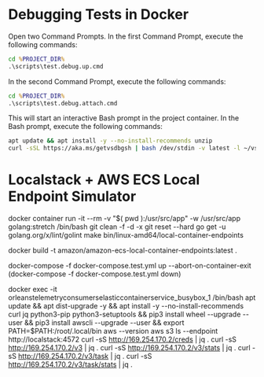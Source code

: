 # Debugging Tests in Docker

Open two Command Prompts. In the first Command Prompt, execute the following commands:

```cmd
cd %PROJECT_DIR%
.\scripts\test.debug.up.cmd
```

In the second Command Prompt, execute the following commands:

```cmd
cd %PROJECT_DIR%
.\scripts\test.debug.attach.cmd
```

This will start an interactive Bash prompt in the project container. In the Bash prompt, execute the following commands:

```bash
apt update && apt install -y --no-install-recommends unzip
curl -sSL https://aka.ms/getvsdbgsh | bash /dev/stdin -v latest -l ~/vsdbg
```

# Localstack + AWS ECS Local Endpoint Simulator

docker container run -it --rm -v "$( pwd ):/usr/src/app" -w /usr/src/app golang:stretch /bin/bash
  git clean -f -d -x
  git reset --hard
  go get -u golang.org/x/lint/golint
  make bin/linux-amd64/local-container-endpoints

docker build -t amazon/amazon-ecs-local-container-endpoints:latest .

docker-compose -f docker-compose.test.yml up --abort-on-container-exit
(docker-compose -f docker-compose.test.yml down)

docker exec -it orleanstelemetryconsumerselasticcontainerservice_busybox_1 /bin/bash
  apt update && apt dist-upgrade -y && apt install -y --no-install-recommends curl jq python3-pip python3-setuptools && pip3 install wheel --upgrade --user && pip3 install awscli --upgrade --user && export PATH=$PATH:/root/.local/bin
  aws --version
  aws s3 ls --endpoint http://localstack:4572
  curl -sS http://169.254.170.2/creds | jq .
  curl -sS http://169.254.170.2/v3 | jq .
  curl -sS http://169.254.170.2/v3/stats | jq .
  curl -sS http://169.254.170.2/v3/task | jq .
  curl -sS http://169.254.170.2/v3/task/stats | jq .
